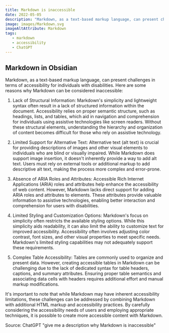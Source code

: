 ```yaml
---
title: Markdown is inaccessible
date: 2022-05-05
description: "Markdown, as a text-based markup language, can present challenges in terms of accessibility for individuals with disabilities. Here are some reasons why Markdown can be considered inaccessible."
image: images/Markdown.svg
imageAltAttribute: Markdown
tags:
   - markdown
   - accessibility 
   - ChatGPT
---
```


## Markdown in Obsidian

Markdown, as a text-based markup language, can present challenges in terms of accessibility for individuals with disabilities. Here are some reasons why Markdown can be considered inaccessible:

1. Lack of Structural Information: Markdown's simplicity and lightweight syntax often result in a lack of structured information within the document. Accessibility relies on proper semantic structure, such as headings, lists, and tables, which aid in navigation and comprehension for individuals using assistive technologies like screen readers. Without these structural elements, understanding the hierarchy and organization of content becomes difficult for those who rely on assistive technology.

2. Limited Support for Alternative Text: Alternative text (alt text) is crucial for providing descriptions of images and other visual elements to individuals who are blind or visually impaired. While Markdown does support image insertion, it doesn't inherently provide a way to add alt text. Users must rely on external tools or additional markup to add descriptive alt text, making the process more complex and error-prone.

3. Absence of ARIA Roles and Attributes: Accessible Rich Internet Applications (ARIA) roles and attributes help enhance the accessibility of web content. However, Markdown lacks direct support for adding ARIA roles and attributes to elements. These attributes provide valuable information to assistive technologies, enabling better interaction and comprehension for users with disabilities.

4. Limited Styling and Customization Options: Markdown's focus on simplicity often restricts the available styling options. While this simplicity aids readability, it can also limit the ability to customize text for improved accessibility. Accessibility often involves adjusting color contrast, font sizes, and other visual properties to meet specific needs. Markdown's limited styling capabilities may not adequately support these requirements.

5. Complex Table Accessibility: Tables are commonly used to organize and present data. However, creating accessible tables in Markdown can be challenging due to the lack of dedicated syntax for table headers, captions, and summary attributes. Ensuring proper table semantics and associating data cells with headers requires additional effort and manual markup modifications.

It's important to note that while Markdown may have inherent accessibility limitations, these challenges can be addressed by combining Markdown with additional HTML markup and accessibility practices. By carefully considering the accessibility needs of users and employing appropriate techniques, it is possible to create more accessible content with Markdown.

Source: ChatGPT "give me a description why Markdown is inaccessible"